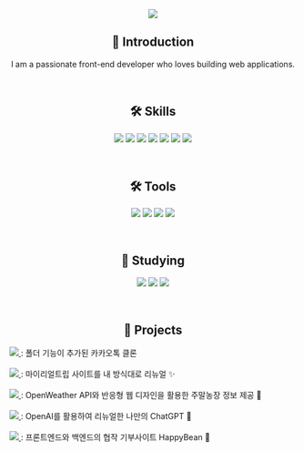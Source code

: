 <p align="center">
  <img src="https://capsule-render.vercel.app/api?type=waving&color=auto&height=200&section=header&text=Hello,%20I'm%20LeeYerim%20&fontSize=70" />
</p>

<h2 align="center">🙌 Introduction</h2>
<p align="center">I am a passionate front-end developer who loves building web applications.</p>

<br>

<h2 align="center">🛠️ Skills</h2>
<p align="center">
  <img src="https://img.shields.io/badge/HTML-E34F26?logo=html5&logoColor=white&style=flat-square" />
  <img src="https://img.shields.io/badge/CSS-1572B6?logo=css3&logoColor=white&style=flat-square" />
  <img src="https://img.shields.io/badge/SCSS-CC6699?logo=sass&logoColor=white&style=flat-square" />
  <img src="https://img.shields.io/badge/Java-007396?logo=java&logoColor=white&style=flat-square" />
  <img src="https://img.shields.io/badge/JavaScript-F7DF1E?logo=javascript&logoColor=black&style=flat-square" />
  <img src="https://img.shields.io/badge/MySQL-4479A1?logo=mysql&logoColor=white&style=flat-square" />
  <img src="https://img.shields.io/badge/JSP-007396?logo=java&logoColor=white&style=flat-square" />
</p>

<br>

<h2 align="center">🛠️ Tools</h2>
<p align="center">
  <img src="https://img.shields.io/badge/Eclipse-2C2255?logo=eclipse&logoColor=white&style=flat-square" />
  <img src="https://img.shields.io/badge/Visual%20Studio%20Code-007ACC?logo=visual-studio-code&logoColor=white&style=flat-square" />
  <img src="https://img.shields.io/badge/Tomcat-F8DC75?logo=apache-tomcat&logoColor=black&style=flat-square" />
  <img src="https://img.shields.io/badge/GitHub-181717?logo=github&logoColor=white&style=flat-square" />
</p>

<br>

<h2 align="center">📘 Studying</h2>
<p align="center">
  <img src="https://img.shields.io/badge/React-61DAFB?logo=react&logoColor=white&style=flat-square" />
  <img src="https://img.shields.io/badge/Vue.js-4FC08D?logo=vue.js&logoColor=white&style=flat-square" />
  <img src="https://img.shields.io/badge/Spring-6DB33F?logo=spring&logoColor=white&style=flat-square" />
</p>

<br>

<h2 align="center">💼 Projects</h2>
<p>
  <a href="https://github.com/leeyerimmm/mykakao">
    <img src="https://img.shields.io/badge/-mykakao-orange?style=flat-square&logo=kakao" />
  </a>: 폴더 기능이 추가된 카카오톡 클론 <br><br>
  
  <a href="https://github.com/leeyerimmm/My-Real-Trip">
    <img src="https://img.shields.io/badge/-My%20Real%20Trip-blueviolet?style=flat-square&logo=airplane" />
  </a>: 마이리얼트립 사이트를 내 방식대로 리뉴얼 ✨ <br><br>
  
  <a href="https://github.com/leeyerimmm/public-API">
    <img src="https://img.shields.io/badge/-public%20API-green?style=flat-square&logo=cloud" />
  </a>: OpenWeather API와 반응형 웹 디자인을 활용한 주말농장 정보 제공 🌱 <br><br>
  
  <a href="https://github.com/leeyerimmm/chat-GPT">
    <img src="https://img.shields.io/badge/-chat%20GPT-blue?style=flat-square&logo=openai" />
  </a>: OpenAI를 활용하여 리뉴얼한 나만의 ChatGPT 💙 <br><br>
  
  <a href="https://github.com/leeyerimmm/HappyBean">
    <img src="https://img.shields.io/badge/-HappyBean-green?style=flat-square&logo=heart" />
  </a>: 프론트엔드와 백엔드의 협작 기부사이트 HappyBean 🌿
</p>

<br>



